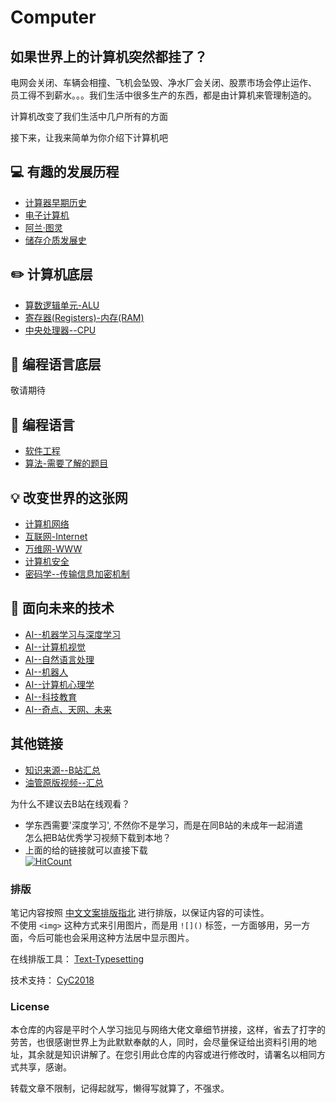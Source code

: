 Computer 
=====

## 如果世界上的计算机突然都挂了？   
电网会关闭、车辆会相撞、飞机会坠毁、净水厂会关闭、股票市场会停止运作、   
员工得不到薪水。。。我们生活中很多生产的东西，都是由计算机来管理制造的。  

计算机改变了我们生活中几户所有的方面    

接下来，让我来简单为你介绍下计算机吧  

## :computer: 有趣的发展历程   
- [计算器早期历史](https://github.com/KissMyLady/Computer/blob/master/Note/Early_computing.md)  
- [电子计算机](https://github.com/KissMyLady/Computer/blob/master/Note/early_com2.md)   
- [阿兰·图灵](https://github.com/KissMyLady/Computer/blob/master/Note/early_com3.md)   
- [储存介质发展史](https://github.com/KissMyLady/Computer/blob/master/Note/Memory_Storage.md)

## :pencil2: 计算机底层
- [算数逻辑单元-ALU](https://github.com/KissMyLady/Computer/blob/master/Note/Base_com1.md)  
- [寄存器(Registers)-内存(RAM)](https://github.com/KissMyLady/Computer/blob/master/Note/Base_Registers.md)    
- [中央处理器--CPU](https://github.com/KissMyLady/Computer/blob/master/Note/Base_CPU.md)  

## :floppy_disk: 编程语言底层
敬请期待

## :wrench:  编程语言
- [软件工程](https://github.com/KissMyLady/Computer/blob/master/Note/Software_Engineering.md)  
- [算法-需要了解的题目](https://github.com/CyC2018/CS-Notes/blob/master/notes/%E5%89%91%E6%8C%87%20Offer%20%E9%A2%98%E8%A7%A3%20-%20%E7%9B%AE%E5%BD%95.md)  

## :bulb: 改变世界的这张网  
- [计算机网络](https://github.com/KissMyLady/Computer/blob/master/Note/Networks_of_com.md)    
- [互联网-Internet](https://github.com/KissMyLady/Computer/blob/master/Note/Networks_of_Internet.md)     
- [万维网-WWW](https://github.com/KissMyLady/Computer/blob/master/Note/WWW.md)   
- [计算机安全](https://github.com/KissMyLady/Computer/blob/master/Note/Notework_of_safety.md)  
- [密码学--传输信息加密机制](https://github.com/KissMyLady/Computer/blob/master/Note/Noteworks_of_password.md)  

## :watermelon: 面向未来的技术
- [AI--机器学习与深度学习](https://github.com/KissMyLady/Computer/blob/master/Note/AI_Deep_learn.md)
- [AI--计算机视觉](https://github.com/KissMyLady/Computer/blob/master/Note/AI_I_see.md)   
- [AI--自然语言处理](https://github.com/KissMyLady/Computer/blob/master/Note/AI_language.md)
- [AI--机器人](https://github.com/KissMyLady/Computer/blob/master/Note/AI_robot.md)
- [AI--计算机心理学](https://github.com/KissMyLady/Computer/blob/master/Note/AI_xinli.md)
- [AI--科技教育](https://github.com/KissMyLady/Computer/blob/master/Note/AI_educational.md)
- [AI--奇点、天网、未来](https://github.com/KissMyLady/Computer/blob/master/Note/AI_future.md)  

## 其他链接   
- [知识来源--B站汇总](https://www.kanbilibili.com/video/av46133070/?p=2)  
- [油管原版视频--汇总](https://www.youtube.com/watch?v=tpIctyqH29Q&list=PL8dPuuaLjXtNlUrzyH5r6jN9ulIgZBpdo)   

为什么不建议去B站在线观看？  
* 学东西需要'深度学习', 不然你不是学习，而是在同B站的未成年一起消遣    
怎么把B站优秀学习视频下载到本地？  
* 上面的给的链接就可以直接下载   
[![HitCount](http://hits.dwyl.io/Kiss_My_Lady/Computer.svg)](http://hits.dwyl.io/Kiss_My_Lady/Computer)

### 排版    

笔记内容按照 [中文文案排版指北](https://github.com/sparanoid/chinese-copywriting-guidelines) 进行排版，以保证内容的可读性。  
不使用 `<img>` 这种方式来引用图片，而是用 `![]()` 标签，一方面够用，另一方面，今后可能也会采用这种方法居中显示图片。  

在线排版工具： [Text-Typesetting](https://github.com/CyC2018/Text-Typesetting)  

技术支持： [CyC2018](https://github.com/CyC2018/Text-Typesetting)  

### License  
本仓库的内容是平时个人学习拙见与网络大佬文章细节拼接，这样，省去了打字的劳苦，也很感谢世界上为此默默奉献的人，同时，会尽量保证给出资料引用的地址，其余就是知识讲解了。在您引用此仓库的内容或进行修改时，请署名以相同方式共享，感谢。  

转载文章不限制，记得起就写，懒得写就算了，不强求。  

